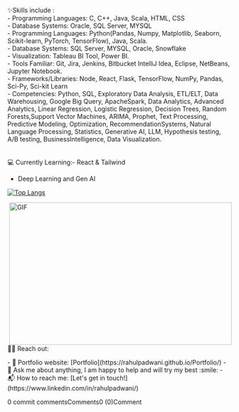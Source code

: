 <br>
✨Skills include :<br>
- Programming Languages: C, C++, Java, Scala, HTML, CSS<br>
- Database Systems: Oracle, SQL Server, MYSQL<br>
- Programming Languages: Python(Pandas, Numpy, Matplotlib, Seaborn, Scikit-learn, PyTorch, TensorFlow), Java, Scala.<br>
- Database Systems: SQL Server, MYSQL, Oracle, Snowflake<br>
- Visualization: Tableau BI Tool, Power BI.<br>
- Tools Familiar: Git, Jira, Jenkins, Bitbucket IntelliJ Idea, Eclipse, NetBeans, Jupyter Notebook.<br>
- Frameworks/Libraries: Node, React, Flask, TensorFlow, NumPy, Pandas, Sci-Py, Sci-kit Learn <br>
- Competencies: Python, SQL, Exploratory Data Analysis, ETL/ELT, Data Warehousing, Google Big Query, ApacheSpark, Data Analytics, Advanced Analytics, Linear Regression, Logistic Regression, Decision Trees, Random Forests,Support Vector Machines, ARIMA, Prophet, Text Processing, Predictive Modeling, Optimization, RecommendationSystems, Natural Language Processing, Statistics, Generative AI, LLM, Hypothesis testing, A/B testing, BusinessIntelligence, Data Visualization.<br><br><br>💻 Currently Learning:- React & Tailwind           

- Deep Learning and Gen AI
 <!--- Adding language github stats-->
 [![Top Langs](https://github-readme-stats.vercel.app/api/top-langs/?username=rahulpadwani&layout=compact&hide=jupyter%20notebook,SCSS,HCL)](https://github.com/anuraghazra/github-readme-stats)
 <!-- code gif-->
<img align="right" alt="GIF" src="./code.gif" width="500" height="320" />
<br>
🙋‍♂️ Reach out:
<br>


</p>
- 🎯 Portfolio website: [Portfolio](https://rahulpadwani.github.io/Portfolio/) 
- 💬 Ask me about anything, I am happy to help and will try my best :smile:
- 📬 How to reach me: [Let's get in touch!](https://www.linkedin.com/in/rahulpadwani/)
<p>
0 commit commentsComments0 (0)Comment
